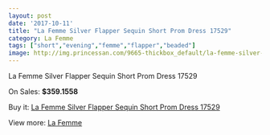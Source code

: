 ```yaml
---
layout: post
date: '2017-10-11'
title: "La Femme Silver Flapper Sequin Short Prom Dress 17529"
category: La Femme
tags: ["short","evening","femme","flapper","beaded"]
image: http://img.princessan.com/9665-thickbox_default/la-femme-silver-flapper-sequin-short-prom-dress-17529.jpg
---
```

La Femme Silver Flapper Sequin Short Prom Dress 17529

On Sales: **$359.1558**
<a href="https://www.princessan.com/en/la-femme/4209-la-femme-silver-flapper-sequin-short-prom-dress-17529.html"><amp-img layout="responsive" width="600" height="600" src="//img.princessan.com/9665-thickbox_default/la-femme-silver-flapper-sequin-short-prom-dress-17529.jpg" alt="La Femme Silver Flapper Sequin Short Prom Dress 17529 0" /></a>
<a href="https://www.princessan.com/en/la-femme/4209-la-femme-silver-flapper-sequin-short-prom-dress-17529.html"><amp-img layout="responsive" width="600" height="600" src="//img.princessan.com/9666-thickbox_default/la-femme-silver-flapper-sequin-short-prom-dress-17529.jpg" alt="La Femme Silver Flapper Sequin Short Prom Dress 17529 1" /></a>

Buy it: [La Femme Silver Flapper Sequin Short Prom Dress 17529](https://www.princessan.com/en/la-femme/4209-la-femme-silver-flapper-sequin-short-prom-dress-17529.html "La Femme Silver Flapper Sequin Short Prom Dress 17529")

View more: [La Femme](https://www.princessan.com/en/28-la-femme "La Femme")
